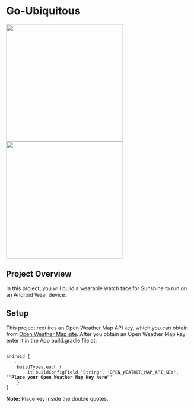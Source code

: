 # Go-Ubiquitous
<img src="./blob/master/Advanced_Android_Development/wear/src/main/res/drawable/interactive.png" width="315" height="315 &nbsp"/>
<img src="./blob/master/Advanced_Android_Development/wear/src/main/res/drawable/Ambient.png" width="315" height="315"/>

## Project Overview
In this project, you will build a wearable watch face for Sunshine to run on an Android Wear device.

## Setup
This project requires an Open Weather Map API key, which you can obtain from [Open Weather Map site](https://openweathermap.org/api). After you obtain an Open Weather Map key enter it in the App build.gradle file at:
<pre><code>
android {
   ...
    buildTypes.each {
        it.buildConfigField 'String', 'OPEN_WEATHER_MAP_API_KEY', <b>'"Place your Open Weather Map Key here"'</b>
    }
}
</code></pre>
<b>Note:</b> Place key inside the double quotes. 
